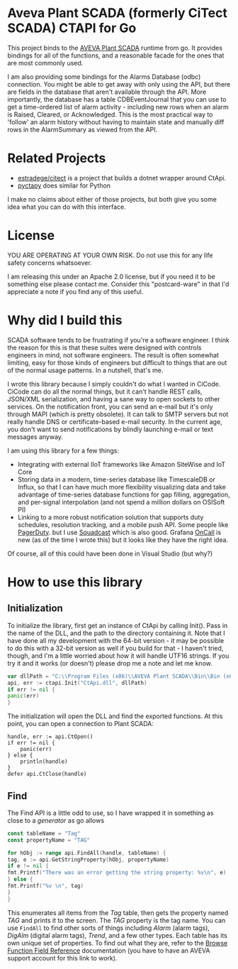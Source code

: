 # Aveva Plant SCADA (formerly CiTect SCADA) CTAPI for Go

This project binds to the
[AVEVA Plant SCADA](https://www.aveva.com/en/products/plant-scada/)
runtime from go. It provides bindings
for all of the functions, and a reasonable facade
for the ones that are most commonly used.

I am also providing some bindings for the Alarms Database (odbc)
connection.  You might be able to get away with only using
the API, but there are fields in the database that aren't
available through the API.  More importantly, the database
has a table CDBEventJournal that you can use to get a
time-ordered list of alarm activity - including new rows
when an alarm is Raised, Cleared, or Acknowledged.  This
is the most practical way to 'follow' an alarm history
without having to maintain state and manually diff rows
in the AlarmSummary as viewed from the API.



# Related Projects

* [estradege/citect](https://github.com/estradege/citect/wiki/Citect.CtApi-Examples)
  is a project that builds a dotnet wrapper around CtApi.
* [pyctapy](https://github.com/gaynertechnical/pyctapi) does similar for Python

I make no claims about either of those projects, but both give you some
idea what you can do with this interface.

# License

YOU ARE OPERATING AT YOUR OWN RISK.  Do not use this for any
life safety concerns whatsoever.

I am releasing this under an Apache 2.0 license, but if you need it to
be something else please contact me. Consider this "postcard-ware" in
that I'd appreciate a note if you find any of this useful.


# Why did I build this

SCADA software tends to be frustrating if you're a software engineer.
I think the reason for this is that these suites were designed with
controls engineers in mind, not software engineers.
The result is often somewhat limiting,
easy for those kinds of engineers but difficult to things that
are out of the normal usage patterns.  In a nutshell, that's me.

I wrote this library because I simply couldn't do what I wanted
in CiCode.  CiCode can do all the normal things, but it can't handle
REST calls, JSON/XML serialization, and having a sane way to open sockets
to other services. On the notification front, you can send an e-mail
but it's only through MAPI (which is pretty obsolete). It can talk to
SMTP servers but not really handle DNS or certificate-based e-mail
security.  In the current age, you don't want to send notifications
by blindly launching e-mail or text messages anyway.

I am using this library for a few things:

* Integrating with external IIoT frameworks like Amazon SiteWise
  and IoT Core
* Storing data in a modern, time-series database like
  TimescaleDB or Influx, so that I can have much more flexibility
  visualizing data and take advantage of time-series database
  functions for gap filling, aggregation, and per-signal interpolation
  (and not spend a million dollars on OSISoft PI)
* Linking to a more robust notification solution that supports duty schedules,
  resolution tracking, and a mobile push API. Some people like
  [PagerDuty](https://www.pagerduty.com).  but I use [Squadcast](https://www.squadcast.com/)
  which is also good.  Grafana [OnCall](https://grafana.com/products/cloud/oncall) is new (as of the time I
  wrote this) but it looks like they have the right idea.

Of course, all of this could have been done in Visual Studio (but why?)

# How to use this library

## Initialization

To initialize the library, first get an instance of CtApi
by calling Init(). Pass in the name of the DLL, and the
path to the directory containing it. Note that I have done
all my development with the 64-bit version - it may be
possible to do this with a 32-bit version as well if you
build for that - I haven't tried, though, and I'm a little
worried about how it will handle UTF16 strings. If you try
it and it works (or doesn't) please drop me a note and let me know.

```go
var dllPath = "C:\\Program Files (x86)\\AVEVA Plant SCADA\\Bin\\Bin (x64)"
api, err := ctapi.Init("CtApi.dll", dllPath)
if err != nil {
panic(err)
}
```

The initialization will open the DLL and find the exported
functions. At this point, you can open a connection to
Plant SCADA:

```
handle, err := api.CtOpen()
if err != nil {
    panic(err)
} else {
    println(handle)
}
defer api.CtClose(handle)
```

## Find

The Find API is a little odd to use, so I have wrapped it in
something as close to a _generator_ as go allows

```go
const tableName = "Tag"
const propertyName = "TAG"

for hObj := range api.FindAll(handle, tableName) {
tag, e := api.GetStringProperty(hObj, propertyName)
if e != nil {
fmt.Printf("There was an error getting the string property: %v\n", e)
} else {
fmt.Printf("%v \n", tag)
}
}

```

This enumerates all items from the _Tag_ table, then gets the property named *TAG* and
prints it to the screen. The *TAG* property is the tag name. You can use `FindAll` to
find other sorts of things including _Alarm_ (alarm tags), _DigAlm_ (digital alarm tags),
_Trend_, and a few other types. Each table has its own unique set of properties. To
find out what they are, refer to
the [Browse Function Field Reference](https://gcsresource.aveva.com/plantscada/WebHelp/plantscada2023/Content/Cicode/Browse_Function_Field_Reference.html)
documentation (you have to have an AVEVA support account for this link to work).


